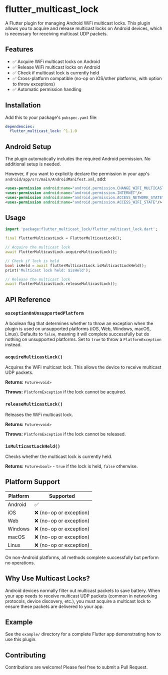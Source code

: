 # flutter_multicast_lock

A Flutter plugin for managing Android WiFi multicast locks. This plugin allows you to acquire and release multicast locks on Android devices, which is necessary for receiving multicast UDP packets.

## Features

- ✅ Acquire WiFi multicast locks on Android
- ✅ Release WiFi multicast locks on Android  
- ✅ Check if multicast lock is currently held
- ✅ Cross-platform compatible (no-op on iOS/other platforms, with option to throw exceptions)
- ✅ Automatic permission handling

## Installation

Add this to your package's `pubspec.yaml` file:

```yaml
dependencies:
  flutter_multicast_lock: ^1.1.0
```

## Android Setup

The plugin automatically includes the required Android permission. No additional setup is needed.

However, if you want to explicitly declare the permission in your app's `android/app/src/main/AndroidManifest.xml`, add:

```xml
<uses-permission android:name="android.permission.CHANGE_WIFI_MULTICAST_STATE" />
<uses-permission android:name="android.permission.INTERNET"/>
<uses-permission android:name="android.permission.ACCESS_NETWORK_STATE"/>
<uses-permission android:name="android.permission.ACCESS_WIFI_STATE"/>
```

## Usage

```dart
import 'package:flutter_multicast_lock/flutter_multicast_lock.dart';

final flutterMulticastLock = FlutterMulticastLock();

// Acquire the multicast lock
await flutterMulticastLock.acquireMulticastLock();

// Check if lock is held
bool isHeld = await flutterMulticastLock.isMulticastLockHeld();
print('Multicast lock held: $isHeld');

// Release the multicast lock
await flutterMulticastLock.releaseMulticastLock();
```

## API Reference

### `exceptionOnUnsupportedPlatform`

A boolean flag that determines whether to throw an exception when the plugin is used on unsupported platforms (iOS, Web, Windows, macOS, Linux).
Defaults to `false`, meaning it will complete successfully but do nothing on unsupported platforms. Set to `true` to throw a `PlatformException` instead.

### `acquireMulticastLock()`

Acquires the WiFi multicast lock. This allows the device to receive multicast UDP packets.

**Returns:** `Future<void>`

**Throws:** `PlatformException` if the lock cannot be acquired.

### `releaseMulticastLock()`

Releases the WiFi multicast lock.

**Returns:** `Future<void>`

**Throws:** `PlatformException` if the lock cannot be released.

### `isMulticastLockHeld()`

Checks whether the multicast lock is currently held.

**Returns:** `Future<bool>` - `true` if the lock is held, `false` otherwise.

## Platform Support

| Platform | Supported |
|----------|-----------|
| Android  | ✅        |
| iOS      | ❌ (no-op or exception) |
| Web      | ❌ (no-op or exception) |
| Windows  | ❌ (no-op or exception) |
| macOS    | ❌ (no-op or exception) |
| Linux    | ❌ (no-op or exception) |

On non-Android platforms, all methods complete successfully but perform no operations.

## Why Use Multicast Locks?

Android devices normally filter out multicast packets to save battery. When your app needs to receive multicast UDP packets (common in networking protocols, device discovery, etc.), you must acquire a multicast lock to ensure these packets are delivered to your app.

## Example

See the `example/` directory for a complete Flutter app demonstrating how to use this plugin.

## Contributing

Contributions are welcome! Please feel free to submit a Pull Request.
